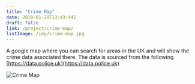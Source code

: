 ```yaml
---
title: "Crime Map"
date: 2018-01-29T13:43:44Z
draft: false
link: /project/crime-map/
listImage: /img/crime-map.jpg
---
```


A google map where you can search for areas in the UK and will show the crime data associated there. The data is sourced from the following [https://data.police.uk](https://data.police.uk)

![Crime Map](/img/portfolio/crime-map.png)